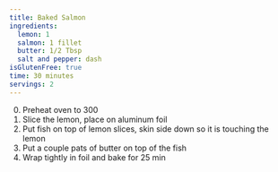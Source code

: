 ```yaml
---
title: Baked Salmon
ingredients:
  lemon: 1
  salmon: 1 fillet
  butter: 1/2 Tbsp
  salt and pepper: dash
isGlutenFree: true
time: 30 minutes
servings: 2
---
```

0. Preheat oven to 300
1. Slice the lemon, place on aluminum foil
2. Put fish on top of lemon slices, skin side down so it is touching the lemon
3. Put a couple pats of butter on top of the fish
4. Wrap tightly in foil and bake for 25 min
